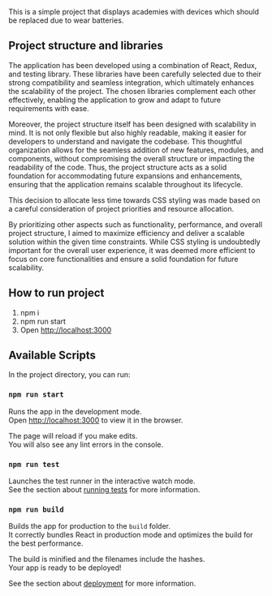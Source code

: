 
This is a simple project that displays academies with devices which should be replaced due to wear batteries.

## Project structure and libraries
The application has been developed using a combination of React, Redux, and testing library. These libraries have been carefully selected due to their strong compatibility and seamless integration, which ultimately enhances the scalability of the project. The chosen libraries complement each other effectively, enabling the application to grow and adapt to future requirements with ease.

Moreover, the project structure itself has been designed with scalability in mind. It is not only flexible but also highly readable, making it easier for developers to understand and navigate the codebase. This thoughtful organization allows for the seamless addition of new features, modules, and components, without compromising the overall structure or impacting the readability of the code. Thus, the project structure acts as a solid foundation for accommodating future expansions and enhancements, ensuring that the application remains scalable throughout its lifecycle.

This decision to allocate less time towards CSS styling was made based on a careful consideration of project priorities and resource allocation.

By prioritizing other aspects such as functionality, performance, and overall project structure, I aimed to maximize efficiency and deliver a scalable solution within the given time constraints. While CSS styling is undoubtedly important for the overall user experience, it was deemed more efficient to focus on core functionalities and ensure a solid foundation for future scalability.

## How to run project
1. npm i
2. npm run start
3. Open [http://localhost:3000](http://localhost:3000)

## Available Scripts

In the project directory, you can run:

### `npm run start`

Runs the app in the development mode.\
Open [http://localhost:3000](http://localhost:3000) to view it in the browser.

The page will reload if you make edits.\
You will also see any lint errors in the console.

### `npm run test`

Launches the test runner in the interactive watch mode.\
See the section about [running tests](https://facebook.github.io/create-react-app/docs/running-tests) for more information.

### `npm run build`

Builds the app for production to the `build` folder.\
It correctly bundles React in production mode and optimizes the build for the best performance.

The build is minified and the filenames include the hashes.\
Your app is ready to be deployed!

See the section about [deployment](https://facebook.github.io/create-react-app/docs/deployment) for more information.
